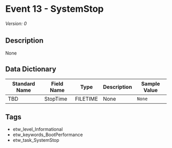 # Event 13 - SystemStop
###### Version: 0

## Description
None

## Data Dictionary
|Standard Name|Field Name|Type|Description|Sample Value|
|---|---|---|---|---|
|TBD|StopTime|FILETIME|None|`None`|

## Tags
* etw_level_Informational
* etw_keywords_BootPerformance
* etw_task_SystemStop